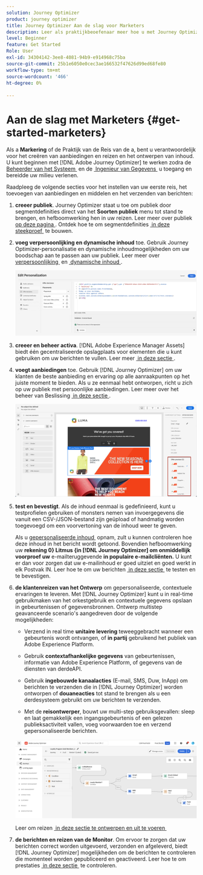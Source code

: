 ```yaml
---
solution: Journey Optimizer
product: journey optimizer
title: Journey Optimizer Aan de slag voor Marketers
description: Leer als praktijkbeoefenaar meer hoe u met Journey Optimizer kunt werken
level: Beginner
feature: Get Started
Role: User
exl-id: 34304142-3ee8-4081-94b9-e914968c75ba
source-git-commit: 25b1e6050e0cec3ae166532f47626d99ed68fe80
workflow-type: tm+mt
source-wordcount: '466'
ht-degree: 0%

---
```


# Aan de slag met Marketers {#get-started-marketers}

Als a **Markering** of de Praktijk van de Reis van de a **&#x200B;**, bent u verantwoordelijk voor het creëren van aanbiedingen en reizen en het ontwerpen van inhoud. U kunt beginnen met [!DNL Adobe Journey Optimizer] te werken zodra de [&#x200B; Beheerder van het Systeem &#x200B;](administrator.md) en de [&#x200B; Ingenieur van Gegevens &#x200B;](data-engineer.md) u toegang en bereidde uw milieu verlenen.

Raadpleeg de volgende secties voor het instellen van uw eerste reis, het toevoegen van aanbiedingen en middelen en het verzenden van berichten:

1. **creeer publiek**. Journey Optimizer staat u toe om publiek door segmentdefinities direct van het **Soorten publiek** menu tot stand te brengen, en hefboomwerking hen in uw reizen.  Leer meer over publiek [&#x200B; op deze pagina &#x200B;](../../audience/about-audiences.md). Ontdek hoe te om segmentdefinities [&#x200B; in deze steekproef &#x200B;](../../audience/creating-a-segment-definition.md) te bouwen.

1. **voeg verpersoonlijking en dynamische inhoud** toe. Gebruik Journey Optimizer-personalisatie en dynamische inhoudmogelijkheden om uw boodschap aan te passen aan uw publiek. Leer meer over [&#x200B; verpersoonlijking &#x200B;](../../personalization/personalize.md) en [&#x200B; dynamische inhoud &#x200B;](../../personalization/get-started-dynamic-content.md).

   ![](../assets/perso_ee2.png)

1. **creeer en beheer activa**. [!DNL Adobe Experience Manager Assets] biedt één gecentraliseerde opslagplaats voor elementen die u kunt gebruiken om uw berichten te vullen. Leer meer [&#x200B; in deze sectie &#x200B;](../../integrations/assets.md).

1. **voegt aanbiedingen** toe. Gebruik [!DNL Journey Optimizer] om uw klanten de beste aanbieding en ervaring op alle aanraakpunten op het juiste moment te bieden. Als u ze eenmaal hebt ontworpen, richt u zich op uw publiek met persoonlijke aanbiedingen. Leer meer over het beheer van Beslissing [&#x200B; in deze sectie &#x200B;](../../offers/get-started/starting-offer-decisioning.md).

   ![](../assets/offers-e2e-offers-displayed.png)

1. **test en bevestigt**. Als de inhoud eenmaal is gedefinieerd, kunt u testprofielen gebruiken of monsters nemen van invoergegevens die vanuit een CSV-/JSON-bestand zijn geüpload of handmatig worden toegevoegd om een voorvertoning van de inhoud weer te geven.

   Als u [&#x200B; gepersonaliseerde inhoud &#x200B;](../../personalization/personalize.md) opnam, zult u kunnen controleren hoe deze inhoud in het bericht wordt getoond. Bovendien hefboomwerking uw **rekening 0&rbrace; Litmus &lbrace;in [!DNL Journey Optimizer] om onmiddellijk voorproef uw** e-mailteruggevende **in populaire e-mailcliënten.** U kunt er dan voor zorgen dat uw e-mailinhoud er goed uitziet en goed werkt in elk Postvak IN. Leer hoe te om uw berichten [&#x200B; in deze sectie &#x200B;](../../content-management/preview-test.md) te testen en te bevestigen.

1. **de klantenreizen van het Ontwerp** om gepersonaliseerde, contextuele ervaringen te leveren. Met [!DNL Journey Optimizer] kunt u in real-time gebruikmaken van het orkestgebruik en contextuele gegevens opslaan in gebeurtenissen of gegevensbronnen. Ontwerp multistep geavanceerde scenario&#39;s aangedreven door de volgende mogelijkheden:

   * Verzend in real time **unitaire levering** teweeggebracht wanneer een gebeurtenis wordt ontvangen, of **in partij** gebruikend het publiek van Adobe Experience Platform.

   * Gebruik **contextafhankelijke gegevens** van gebeurtenissen, informatie van Adobe Experience Platform, of gegevens van de diensten van derdeAPI.

   * Gebruik **ingebouwde kanaalacties** (E-mail, SMS, Duw, InApp) om berichten te verzenden die in [!DNL Journey Optimizer] worden ontworpen of **douaneacties** tot stand te brengen als u een derdesysteem gebruikt om uw berichten te verzenden.

   * Met de **reisontwerper**, bouwt uw multi-step gebruiksgevallen: sleep en laat gemakkelijk een ingangsgebeurtenis of een gelezen publieksactiviteit vallen, voeg voorwaarden toe en verzend gepersonaliseerde berichten.

   ![](../assets/journey-design.png)

   Leer om reizen [&#x200B; in deze sectie te ontwerpen en uit te voeren &#x200B;](../../building-journeys/journey-gs.md)

1. **de berichten en reizen van de Monitor**. Om ervoor te zorgen dat uw berichten correct worden uitgevoerd, verzonden en afgeleverd, biedt [!DNL Journey Optimizer] mogelijkheden om de berichten te controleren die momenteel worden gepubliceerd en geactiveerd. Leer hoe te om prestaties [&#x200B; in deze sectie &#x200B;](../../reports/report-gs-cja.md) te controleren.
